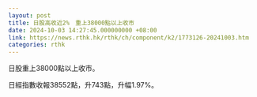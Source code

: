 ```yaml
---
layout: post
title: 日股高收近2%　重上38000點以上收市
date: 2024-10-03 14:27:45.000000000 +08:00
link: https://news.rthk.hk/rthk/ch/component/k2/1773126-20241003.htm
categories: rthk
---
```


日股重上38000點以上收市。

日經指數收報38552點，升743點，升幅1.97%。
